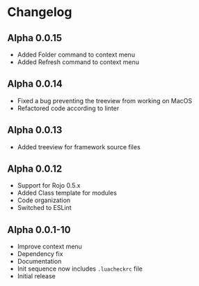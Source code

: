 # Changelog

## Alpha 0.0.15

- Added Folder command to context menu
- Added Refresh command to context menu

## Alpha 0.0.14

- Fixed a bug preventing the treeview from working on MacOS
- Refactored code according to linter

## Alpha 0.0.13

- Added treeview for framework source files

## Alpha 0.0.12

- Support for Rojo 0.5.x
- Added Class template for modules
- Code organization
- Switched to ESLint

## Alpha 0.0.1-10

- Improve context menu
- Dependency fix
- Documentation
- Init sequence now includes `.luacheckrc` file
- Initial release